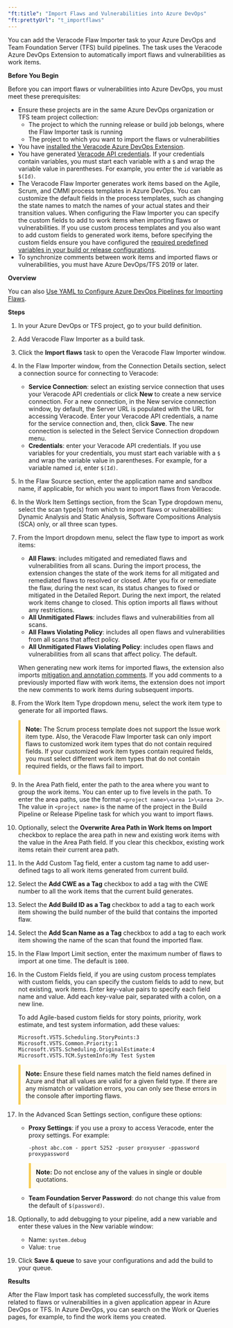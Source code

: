```yaml
---
"ft:title": "Import Flaws and Vulnerabilities into Azure DevOps"
"ft:prettyUrl": "t_importflaws"
---
```

You can add the Veracode Flaw Importer task to your Azure DevOps and Team Foundation Server (TFS) build pipelines. The task uses the Veracode Azure DevOps Extension to automatically import flaws and vulnerabilities as work items.

<p font-size="13pt"><b>Before You Begin</b></p>

Before you can import flaws or vulnerabilities into Azure DevOps, you must meet these prerequisites:

- Ensure these projects are in the same Azure DevOps organization or TFS team project collection:
    - The project to which the running release or build job belongs, where the Flaw Importer task is running
    - The project to which you want to import the flaws or vulnerabilities
- You have [installed the Veracode Azure DevOps Extension](https://docs.veracode.com/r/t_install_azure_devops_extension).
- You have generated [Veracode API credentials](https://docs.veracode.com/r/c_api_credentials3). If your credentials contain variables, you must start each variable with a `$` and wrap the variable value in parentheses. For example, you enter the `id` variable as `$(Id)`.
- The Veracode Flaw Importer generates work items based on the Agile, Scrum, and CMMI process templates in Azure DevOps. You can customize the default fields in the process templates, such as changing the state names to match the names of your actual states and their transition values. When configuring the Flaw Importer you can specify the custom fields to add to work items when importing flaws or vulnerabilities. If you use custom process templates and you also want to add custom fields to generated work items, before specifying the custom fields ensure you have configured the [required predefined variables in your build or release configurations](https://docs.veracode.com/r/Use_Custom_Process_Templates_to_Import_Flaws_into_Azure_DevOps).
- To synchronize comments between work items and imported flaws or vulnerabilities, you must have Azure DevOps/TFS 2019 or later.

<p font-size="13pt"><b>Overview</b></p>

You can also [Use YAML to Configure Azure DevOps Pipelines for Importing Flaws](https://docs.veracode.com/r/Use_YAML_to_Configure_Azure_DevOps_Pipelines_for_Importing_Flaws).

<p font-size="13pt"><b>Steps</b></p>

1. In your Azure DevOps or TFS project, go to your build definition.

2. Add Veracode Flaw Importer as a build task.

3. Click the **Import flaws** task to open the Veracode Flaw Importer window.

4. In the Flaw Importer window, from the Connection Details section, select a connection source for connecting to Veracode:

    - **Service Connection**: select an existing service connection that uses your Veracode API credentials or click **New** to create a new service connection. For a new connection, in the New service connection window, by default, the Server URL is populated with the URL for accessing Veracode. Enter your Veracode API credentials, a name for the service connection and, then, click **Save**. The new connection is selected in the Select Service Connection dropdown menu.
    - **Credentials**: enter your Veracode API credentials. If you use variables for your credentials, you must start each variable with a `$` and wrap the variable value in parentheses. For example, for a variable named `id`, enter `$(Id)`.

5. In the Flaw Source section, enter the application name and sandbox name, if applicable, for which you want to import flaws from Veracode.

6. In the Work Item Settings section, from the Scan Type dropdown menu, select the scan type(s) from which to import flaws or vulnerabilities: Dynamic Analysis and Static Analysis, Software Compositions Analysis (SCA) only, or all three scan types.  
7. From the Import dropdown menu, select the flaw type to import as work items:

    - **All Flaws**: includes mitigated and remediated flaws and vulnerabilities from all scans. During the import process, the extension changes the state of the work items for all mitigated and remediated flaws to resolved or closed. After you fix or remediate the flaw, during the next scan, its status changes to fixed or mitigated in the Detailed Report. During the next import, the related work items change to closed. This option imports all flaws without any restrictions.
    - **All Unmitigated Flaws**: includes flaws and vulnerabilities from all scans.
    - **All Flaws Violating Policy**: includes all open flaws and vulnerabilities from all scans that affect policy.
    - **All Unmitigated Flaws Violating Policy**: includes open flaws and vulnerabilities from all scans that affect policy. The default.

    When generating new work items for imported flaws, the extension also imports [mitigation and annotation comments](https://docs.veracode.com/r/improve_mitigation). If you add comments to a previously imported flaw with work items, the extension does not import the new comments to work items during subsequent imports.

8. From the Work Item Type dropdown menu, select the work item type to generate for all imported flaws.

     <p style="background-color:#FFFCF3; padding: 12px; border-left: 5px solid #F7CD55;"><b>Note:</b> The Scrum process template does not support the Issue work item type. Also, the Veracode Flaw Importer task can only import flaws to customized work item types that do not contain required fields. If your customized work item types contain required fields, you must select different work item types that do not contain required fields, or the flaws fail to import.</p>

9. In the Area Path field, enter the path to the area where you want to group the work items. You can enter up to five levels in the path. To enter the area paths, use the format `<project name>\<area 1>\<area 2>`. The value in `<project name>` is the name of the project in the Build Pipeline or Release Pipeline task for which you want to import flaws.

10. Optionally, select the **Overwrite Area Path in Work Items on Import** checkbox to replace the area path in new and existing work items with the value in the Area Path field. If you clear this checkbox, existing work items retain their current area path.

11. In the Add Custom Tag field, enter a custom tag name to add user-defined tags to all work items generated from current build.

12. Select the **Add CWE as a Tag** checkbox to add a tag with the CWE number to all the work items that the current build generates.

13. Select the **Add Build ID as a Tag** checkbox to add a tag to each work item showing the build number of the build that contains the imported flaw.

14. Select the **Add Scan Name as a Tag** checkbox to add a tag to each work item showing the name of the scan that found the imported flaw.

15. In the Flaw Import Limit section, enter the maximum number of flaws to import at one time. The default is `1000`.

16. In the Custom Fields field, if you are using custom process templates with custom fields, you can specify the custom fields to add to new, but not existing, work items. Enter key-value pairs to specify each field name and value. Add each key-value pair, separated with a colon, on a new line.

    To add Agile-based custom fields for story points, priority, work estimate, and test system information, add these values:

    ```plaintext
    Microsoft.VSTS.Scheduling.StoryPoints:3
    Microsoft.VSTS.Common.Priority:1
    Microsoft.VSTS.Scheduling.OriginalEstimate:4
    Microsoft.VSTS.TCM.SystemInfo:My Test System
    ```

    <p style="background-color:#FFFCF3; padding: 12px; border-left: 5px solid #F7CD55;"><b>Note:</b> Ensure these field names match the field names defined in Azure and that all values are valid for a given field type. If there are any mismatch or validation errors, you can only see these errors in the console after importing flaws.</p>

17. In the Advanced Scan Settings section, configure these options:

    - **Proxy Settings**: if you use a proxy to access Veracode, enter the proxy settings. For example:

        ```
        -phost abc.com - pport 5252 -puser proxyuser -ppassword proxypassword
        ```

        <p style="background-color:#FFFCF3; padding: 12px; border-left: 5px solid #F7CD55;"><b>Note:</b> Do not enclose any of the values in single or double quotations.</p>

    - **Team Foundation Server Password**: do not change this value from the default of `$(password)`.

18. Optionally, to add debugging to your pipeline, add a new variable and enter these values in the New variable window:

    -   Name: `system.debug`
    -   Value: `true`

19. Click **Save & queue** to save your configurations and add the build to your queue.

<p font-size="13pt"><b>Results</b></p>

After the Flaw Import task has completed successfully, the work items related to flaws or vulnerabilities in a given application appear in Azure DevOps or TFS. In Azure DevOps, you can search on the Work or Queries pages, for example, to find the work items you created.